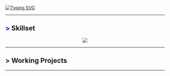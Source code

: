 [![Typing SVG](https://readme-typing-svg.demolab.com/?lines=Hi,+I'm+Neospring;Currently+learning+cyber+security)](https://git.io/typing-svg)

---
## <span style="color: blue !important;">&gt;</span> Skillset

<p align="center">
  <a href="https://skillicons.dev">
    <img src="https://skillicons.dev/icons?i=git,github,kubernetes,docker,aws,bash,css,discord,eclipse,express,vim,flask,go,html,js,kali,md,nextjs,nodejs,notion,obsidian,ps,postman,react,ts,vercel,vscode,wordpress,webflow,windows" />
  </a>
</p>

---
## > Working Projects

---
